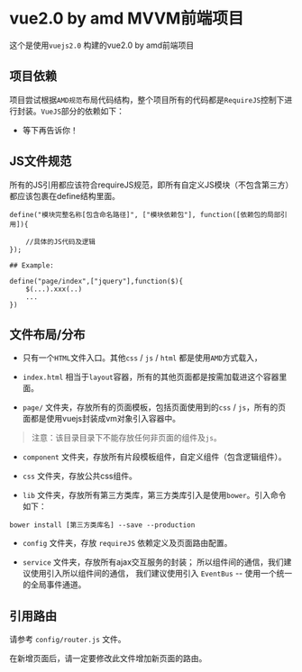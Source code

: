 # vue2.0 by amd MVVM前端项目

这个是使用`vuejs2.0` 构建的vue2.0 by amd前端项目

## 项目依赖

项目尝试根据`AMD规范`布局代码结构，整个项目所有的代码都是`RequireJS`控制下进行封装。`VueJS`部分的依赖如下：

- 等下再告诉你！

## JS文件规范

所有的JS引用都应该符合requireJS规范，即所有自定义JS模块（不包含第三方）都应该包裹在define结构里面。

```JS
define("模块完整名称[包含命名路径]", ["模块依赖包"], function([依赖包的局部引用]){

    //具体的JS代码及逻辑
});

## Example:

define("page/index",["jquery"],function($){
	$(...).xxx(..)
	...
})
```

## 文件布局/分布

- 只有一个`HTML`文件入口。其他`css` / `js` / `html` 都是使用`AMD`方式载入，

- `index.html` 相当于`layout`容器，所有的其他页面都是按需加载进这个容器里面。

- `page/` 文件夹，存放所有的页面模板，包括页面使用到的`css` / `js`，所有的页面都是使用vuejs封装成vm对象引入容器中。
> 注意：该目录目录下不能存放任何非页面的组件及`js`。

- `component` 文件夹，存放所有片段模板组件，自定义组件（包含逻辑组件）。

- `css` 文件夹，存放公共css组件。

- `lib` 文件夹，存放所有第三方类库，第三方类库引入是使用`bower`。引入命令如下：
```
bower install [第三方类库名] --save --production
```

- `config` 文件夹，存放 `requireJS` 依赖定义及页面路由配置。

- `service` 文件夹，存放所有ajax交互服务的封装；
所以组件间的通信，我们建议使用引入所以组件间的通信，
我们建议使用引入 `EventBus` --  使用一个统一的全局事件通道。

## 引用路由

请参考 `config/router.js` 文件。 

在新增页面后，请一定要修改此文件增加新页面的路由。


